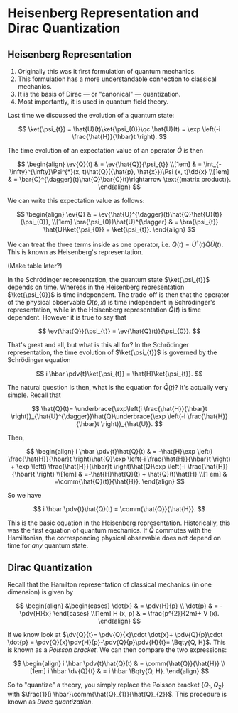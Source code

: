 # Heisenberg Representation and Dirac Quantization

## Heisenberg Representation

1. Originally this was it first formulation of quantum mechanics.
2. This formulation has a more understandable connection to classical mechanics.
3. It is the basis of Dirac — or "canonical" — quantization.
4. Most importantly, it is used in quantum field theory.

Last time we discussed the evolution of a quantum state:

$$
\ket{\psi_{t}} = \hat{U}(t)\ket{\psi_{0}}\qc \hat{U}(t) = \exp \left(-i \frac{\hat{H}}{\hbar}t \right).
$$

The time evolution of an expectation value of an operator $\hat{Q}$ is then

$$
\begin{align}
\ev{Q}(t) & = \ev{\hat{Q}}{\psi_{t}} \\[1em]
& = \int_{-\infty}^{\infty}\Psi^{*}(x, t)\hat{Q}({\hat{p}, \hat{x}})\Psi (x, t)\dd{x} \\[1em]
& = \bar{C}^{\dagger}(t)\hat{Q}\bar{C}(t)\rightarrow \text{(matrix product)}.
\end{align}
$$

We can write this expectation value as follows:

$$
\begin{align}
\ev{Q} & = \ev{\hat{U}^{\dagger}(t)\hat{Q}\hat{U}(t)}{\psi_{0}}, \\[1em]
\bra{\psi_{0}}\hat{U}^{\dagger} & = \bra{\psi_{t}} \hat{U}\ket{\psi_{0}} = \ket{\psi_{t}}.
\end{align}
$$

We can treat the three terms inside as one operator, i.e. $\hat{Q}(t)= \hat{U}^{\dagger}(t)\hat{Q}\hat{U}(t)$. This is known as Heisenberg's representation.

(Make table later?)

In the Schrödinger representation, the quantum state $\ket{\psi_{t}}$ depends on time. Whereas in the Heisenberg representation $\ket{\psi_{0}}$ is time independent. The trade-off is then that the operator of the physical observable $\hat{Q}(\hat{p}, \hat{x})$ is time independent in Schrödinger's representation, while in the Heisenberg representation $\hat{Q}(t)$ is time dependent. However it is true to say that

$$
\ev{\hat{Q}}{\psi_{t}} = \ev{\hat{Q}(t)}{\psi_{0}}.
$$

That's great and all, but what is this all for? In the Schrödinger representation, the time evolution of $\ket{\psi_{t}}$ is governed by the Schrödinger equation

$$
i \hbar \pdv{t}\ket{\psi_{t}} = \hat{H}\ket{\psi_{t}}.
$$

The natural question is then, what is the equation for $\hat{Q}(t)$? It's actually very simple. Recall that

$$
\hat{Q}(t)=  \underbrace{\exp\left(i \frac{\hat{H}}{\hbar}t \right)}_{\hat{U}^{\dagger}}\hat{Q}\underbrace{\exp \left(-i \frac{\hat{H}}{\hbar}t \right)}_{\hat{U}}.
$$

Then,

$$
\begin{align}
i \hbar \pdv{t}\hat{Q}(t) & = -\hat{H}\exp \left(i \frac{\hat{H}}{\hbar}t \right)\hat{Q}\exp \left(-i \frac{\hat{H}}{\hbar}t \right) + \exp \left(i \frac{\hat{H}}{\hbar}t \right)\hat{Q}\exp \left(-i \frac{\hat{H}}{\hbar}t \right) \\[1em]
& =-\hat{H}\hat{Q}(t) + \hat{Q}(t)\hat{H} \\[1 em]
& =\comm{\hat{Q}(t)}{\hat{H}}.
\end{align}
$$

So we have

$$
i \hbar \pdv{t}\hat{Q}(t) = \comm{\hat{Q}}{\hat{H}}.
$$

This is the basic equation in the Heisenberg representation. Historically, this was the first equation of quantum mechanics. If $\hat{Q}$ commutes with the Hamiltonian, the corresponding physical observable does not depend on time for *any* quantum state.

## Dirac Quantization

Recall that the Hamilton representation of classical mechanics (in one dimension) is given by

$$
\begin{align}
&\begin{cases}
\dot{x} & = \pdv{H}{p} \\
\dot{p} & = -\pdv{H}{x}
\end{cases} \\[1em]
H (x, p) & = \frac{p^{2}}{2m}+ V (x).
\end{align}
$$

If we know look at $\dv{Q}{t}= \pdv{Q}{x}\cdot \dot{x}+ \pdv{Q}{p}\cdot \dot{p} = \pdv{Q}{x}\pdv{H}{p}-\pdv{Q}{p}\pdv{H}{t}= \Bqty{Q, H}$. This is known as a *Poisson bracket*. We can then compare the two expressions:

$$
\begin{align}
i \hbar \pdv{t}\hat{Q}(t) & = \comm{\hat{Q}}{\hat{H}} \\[1em]
i \hbar \dv{Q}{t} & = i \hbar \Bqty{Q, H}.
\end{align}
$$

So to "quantize" a theory, you simply replace the Poisson bracket $\{Q_{1}, Q_{2}\}$ with $\frac{1}{i \hbar}\comm{\hat{Q}_{1}}{\hat{Q}_{2}}$. This procedure is known as *Dirac quantization*.